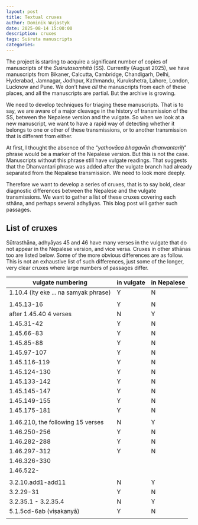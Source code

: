 ```yaml
---
layout: post
title: Textual cruxes
author: Dominik Wujastyk
date: 2025-08-14 15:00:00
description: cruxes
tags: Suśruta manuscripts
categories: 
---
```


The project is starting to acquire a significant number of copies of manuscripts of the *Śuśrutasaṃhitā* (SS).  Currently (August 2025), we have manuscripts from Bikaner, Calcutta, Cambridge, Chandigarh, Delhi, Hyderabad, Jamnagar, Jodhpur, Kathmandu, Kurukshetra, Lahore, London, Lucknow and Pune. We don’t have *all* the manuscripts from each of these places, and all the manuscripts are partial.  But the archive is growing.

We need to develop techniques for triaging these manuscripts.  That is to say, we are aware of a major cleavage in the history of transmission of the SS, between the Nepalese version and the vulgate.  So when we look at a new manuscript, we want to have a rapid way of detecting whether it belongs to one or other of these transmissions, or to another transmission that is different from either.   

At first, I thought the absence of the “*yathovāca bhagavān dhanvantariḥ*” phrase would be a marker of the Nepalese version.  But this is not the case.  Manuscripts without this phrase still have vulgate readings.  That suggests that the Dhanvantari phrase was added after the vulgate branch had already separated from the Nepalese transmission.  We need to look more deeply.  

Therefore we want to develop a series of cruxes, that is to say bold, clear diagnostic differences between the Nepalese and the vulgate transmissions.  We want to gather a list of these cruxes covering each sthāna, and perhaps several adhyāyas.  This blog post will gather such passages.

## List of cruxes

Sūtrasthāna, adhyāyas 45 and 46 have many verses in the vulgate that do not appear in the Nepalese version, and vice versa.  Cruxes in other sthānas too are listed below. Some of the more obvious differences are as follow.  This is not an exhaustive list of such differences, just some of the longer, very clear cruxes where large numbers of passages differ.

| vulgate numbering                     | in vulgate | in Nepalese |
| ------------------------------------- | ---------- | ----------- |
| 1.10.4 (ity eke ... na samyak phrase) | Y          | N           |
|                                       |            |             |
| 1.45.13-16                            | Y          | N           |
| after 1.45.40 4 verses                | N          | Y           |
| 1.45.31-42                            | Y          | N           |
| 1.45.66-83                            | Y          | N           |
| 1.45.85-88                            | Y          | N           |
| 1.45.97-107                           | Y          | N           |
| 1.45.116–119                          | Y          | N           |
| 1.45.124-130                          | Y          | N           |
| 1.45.133-142                          | Y          | N           |
| 1.45.145-147                          | Y          | N           |
| 1.45.149-155                          | Y          | N           |
| 1.45.175-181                          | Y          | N           |
|                                       |            |             |
| 1.46.210, the following 15 verses     | N          | Y           |
| 1.46.250-256                          | Y          | N           |
| 1.46.282-288                          | Y          | N           |
| 1.46.297-312                          | Y          | N           |
| 1.46.326-330                          |            |             |
| 1.46.522-                             |            |             |
|                                       |            |             |
| 3.2.10.add1-add11                     | N          | Y           |
| 3.2.29-31                             | Y          | N           |
| 3.2.35.1 - 3.2.35.4                   | N          | Y           |
| 5.1.5cd-6ab (viṣakanyā)               | Y          | N           |
|                                       |            |             |
